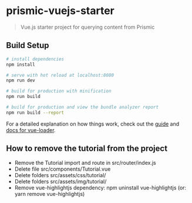 # prismic-vuejs-starter

> Vue.js starter project for querying content from Prismic

## Build Setup

``` bash
# install dependencies
npm install

# serve with hot reload at localhost:8080
npm run dev

# build for production with minification
npm run build

# build for production and view the bundle analyzer report
npm run build --report
```

For a detailed explanation on how things work, check out the [guide](http://vuejs-templates.github.io/webpack/) and [docs for vue-loader](http://vuejs.github.io/vue-loader).

## How to remove the tutorial from the project

- Remove the Tutorial import and route in src/router/index.js
- Delete file src/components/Tutorial.vue
- Delete folders src/assets/css/tutorial/
- Delete folders src/assets/img/tutorial/
- Remove vue-highlightjs dependency: npm uninstall vue-highlightjs (or: yarn remove vue-highlightjs)
